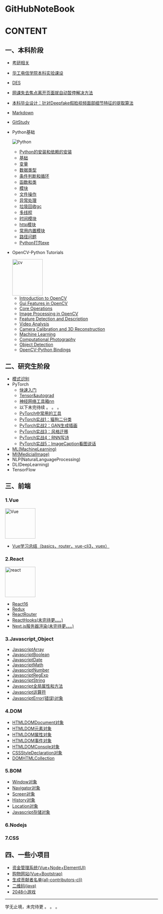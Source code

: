 # GitHubNoteBook

# CONTENT

## 一、本科阶段

  - [考研相关](./1Graduate/考研相关.md)
  - [华工电信学院本科实验课设](./1Graduate/华工电信学院本科实验课设.md)
  - [DES](./1Graduate/DES.md)
  - [网课失去焦点离开页面就自动暂停解决方法](./1Graduate/网课失去焦点离开页面就自动暂停解决方法.md)
  - [本科毕业设计：针对Deepfake假脸视频面部细节特征的提取算法](https://github.com/Allenem/graduation-design)
  - [Markdown](./1Graduate/Markdown.md)
  - [GitStudy](./1Graduate/GitStudy.md)
  - Python基础
    
    ![Python](https://www.python.org/static/img/python-logo.png)

    - [Python的安装和依赖的安装](./1Graduate/Python/Python的安装和依赖的安装.md)
    - [基础](./1Graduate/Python/基础.md)
    - [变量](./1Graduate/Python/变量.md)
    - [数据类型](./1Graduate/Python/数据类型.md)
    - [条件判断和循环](./1Graduate/Python/条件判断和循环.md)
    - [函数和类](./1Graduate/Python/函数和类.md)
    - [模块](./1Graduate/Python/模块.md)
    - [文件操作](./1Graduate/Python/文件操作.md)
    - [异常处理](./1Graduate/Python/异常处理.md)
    - [垃圾回收gc](./1Graduate/Python/垃圾回收gc.md)
    - [多线程](./1Graduate/Python/多线程.md)
    - [时间模块](./1Graduate/Python/时间模块.md)
    - [http模块](./1Graduate/Python/http模块.md)
    - [常用内置模块](./1Graduate/Python/常用内置模块.md)
    - [路径问题](./1Graduate/Python/路径问题.md)
    - [Python打包exe](./1Graduate/Python/Python打包exe.md)

  - OpenCV-Python Tutorials

    <img src="https://opencv-python-tutroals.readthedocs.io/en/latest/_static/opencv-logo-white.png" width = "100" height = "120" alt="cv"/>

    - [Introduction to OpenCV](https://opencv-python-tutroals.readthedocs.io/en/latest/py_tutorials/py_setup/py_table_of_contents_setup/py_table_of_contents_setup.html)
    - [Gui Features in OpenCV](https://opencv-python-tutroals.readthedocs.io/en/latest/py_tutorials/py_gui/py_table_of_contents_gui/py_table_of_contents_gui.html)
    - [Core Operations](https://opencv-python-tutroals.readthedocs.io/en/latest/py_tutorials/py_core/py_table_of_contents_core/py_table_of_contents_core.html)
    - [Image Processing in OpenCV](https://opencv-python-tutroals.readthedocs.io/en/latest/py_tutorials/py_imgproc/py_table_of_contents_imgproc/py_table_of_contents_imgproc.html)
    - [Feature Detection and Description](https://opencv-python-tutroals.readthedocs.io/en/latest/py_tutorials/py_feature2d/py_table_of_contents_feature2d/py_table_of_contents_feature2d.html)
    - [Video Analysis](https://opencv-python-tutroals.readthedocs.io/en/latest/py_tutorials/py_video/py_table_of_contents_video/py_table_of_contents_video.html)
    - [Camera Calibration and 3D Reconstruction](https://opencv-python-tutroals.readthedocs.io/en/latest/py_tutorials/py_calib3d/py_table_of_contents_calib3d/py_table_of_contents_calib3d.html)
    - [Machine Learning](https://opencv-python-tutroals.readthedocs.io/en/latest/py_tutorials/py_ml/py_table_of_contents_ml/py_table_of_contents_ml.html)
    - [Computational Photography](https://opencv-python-tutroals.readthedocs.io/en/latest/py_tutorials/py_photo/py_table_of_contents_photo/py_table_of_contents_photo.html)
    - [Object Detection](https://opencv-python-tutroals.readthedocs.io/en/latest/py_tutorials/py_objdetect/py_table_of_contents_objdetect/py_table_of_contents_objdetect.html)
    - [OpenCV-Python Bindings](https://opencv-python-tutroals.readthedocs.io/en/latest/py_tutorials/py_bindings/py_table_of_contents_bindings/py_table_of_contents_bindings.html)

## 二、研究生阶段

  - [模式识别](https://github.com/Allenem/PatternRecognition)
  - PyTorch
    - [快速入门](./2Undergraduate/Pytorch/quick_start.md)
    - [Tensor&autograd](./2Undergraduate/Pytorch/Tensor&autograd.md)
    - [神经网络工具箱nn](./2Undergraduate/Pytorch/neural_network.md)
    - 以下未完待续 。 。 。
    - [PyTorch中常用的工具](./2Undergraduate/Pytorch/utility.md)
    - [PyTorch实战1：猫狗二分类](./2Undergraduate/Pytorch/Cat&Dog.md)
    - [PyTorch实战2：GAN生成插画](./2Undergraduate/Pytorch/GANPainting.md)
    - [PyTorch实战3：风格迁移](./2Undergraduate/Pytorch/StyleMigration.md)
    - [PyTorch实战4：RNN写诗](./2Undergraduate/Pytorch/RNNPoet.md)
    - [PyTorch实战5：ImageCaption看图说话](./2Undergraduate/Pytorch/ImageCaption.md)
  - [ML(MachineLearning)](./2Undergraduate/ML/ML.md)
  - [MI(MedicialImage)](./2Undergraduate/MI/MI.md)
  - NLP(NaturalLanguageProcessing)
  - DL(DeepLearning)
  - TensorFlow

## 三、前端

### 1.Vue

  <img src="https://cn.vuejs.org/images/logo.png" width = "100" height = "100" alt="Vue"/>

  - [Vue学习总结（basics，router，vue-cli3，vuex）](./3Front_end/Vue/Vue学习总结.md)

### 2.React

  <img src="https://www.runoob.com/wp-content/uploads/2016/02/react.png" width = "100" height = "100" alt="react"/>
  
  - [React16](./3Front_end/React/React16.md)
  - [Redux](./3Front_end/React/Redux.md)
  - [ReactRouter](./3Front_end/React/ReactRouter.md)
  - [ReactHooks(未完待更。。。)](./3Front_end/React/ReactHooks.md)
  - [Next.js服务器渲染(未完待更。。。)](./3Front_end/React/Next.js.md)

### 3.Javascript_Object

  - [JavascriptArray](./3Front_end/Javascript_Object/JavascriptArray.md)
  - [JavascriptBoolean](./3Front_end/Javascript_Object/JavascriptBoolean.md)
  - [JavascriptDate](./3Front_end/Javascript_Object/JavascriptDate.md)
  - [JavascriptMath](./3Front_end/Javascript_Object/JavascriptMath.md)
  - [JavascriptNumber](./3Front_end/Javascript_Object/JavascriptNumber.md)
  - [JavascriptRegExp](./3Front_end/Javascript_Object/JavascriptRegExp.md)
  - [JavascriptString](./3Front_end/Javascript_Object/JavascriptString.md)
  - [Javascript全局属性和方法](./3Front_end/Javascript_Object/Javascript全局属性和方法.md)
  - [Javascript运算符](./3Front_end/Javascript_Object/Javascript运算符.md)
  - [JavascriptError(错误)对象](./3Front_end/Javascript_Object/JavascriptError对象.md)

### 4.DOM

  - [HTMLDOMDocument对象](./3Front_end/DOM/HTMLDOMDocument对象.md)
  - [HTMLDOM元素对象](./3Front_end/DOM/HTMLDOM元素对象.md)
  - [HTMLDOM属性对象](./3Front_end/DOM/HTMLDOM属性对象.md)
  - [HTMLDOM事件对象](./3Front_end/DOM/HTMLDOM事件对象.md)
  - [HTMLDOMConsole对象](./3Front_end/DOM/HTMLDOMConsole对象.md)
  - [CSSStyleDeclaration对象](./3Front_end/DOM/CSSStyleDeclaration对象.md)
  - [DOMHTMLCollection](./3Front_end/DOM/DOMHTMLCollection.md)

### 5.BOM

  - [Window对象](./3Front_end/BOM/Window对象.md)
  - [Navigator对象](./3Front_end/BOM/Navigator对象.md)
  - [Screen对象](./3Front_end/BOM/Screen对象.md)
  - [History对象](./3Front_end/BOM/History对象.md)
  - [Location对象](./3Front_end/BOM/Location对象.md)
  - [Javascript存储对象](./3Front_end/BOM/Javascript存储对象.md)

### 6.Nodejs

### 7.CSS

## 四、一些小项目

  - [资金管理系统(Vue+Node+ElementUI)](./4SomeProjects/CapitalManagementSystem.md)
  - [购物网站(Vue+Bootstrap)](./4SomeProjects/vue-dashboard.md)
  - [生成贡献者名单(all-contributors-cli)](./4SomeProjects/contributor.md)
  - [二维码(java)](./4SomeProjects/javaQRCode.md)
  - [2048小游戏](./4SomeProjects/2048.md)

---

学无止境，未完待更 。 。 。